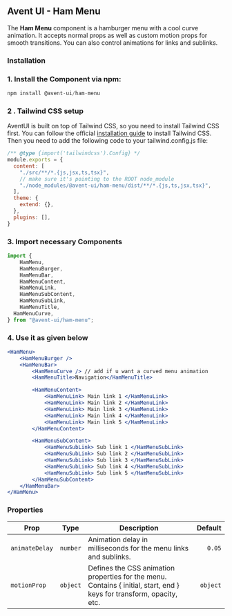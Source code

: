 ## Avent UI - Ham Menu

The **Ham Menu** component is a hamburger menu with a cool curve animation. It accepts normal props as well as custom motion props for smooth transitions. You can also control animations for links and sublinks.

### Installation

### 1. Install the Component via npm:

```jsx
npm install @avent-ui/ham-menu
```
### 2 . Tailwind CSS setup 

AventUI is built on top of Tailwind CSS, so you need to install Tailwind CSS first. You can follow the official [installation guide](https://tailwindcss.com/docs/installation) to install Tailwind CSS. Then you need to add the following code to your tailwind.config.js file:
```jsx
/** @type {import('tailwindcss').Config} */
module.exports = {
  content: [
    "./src/**/*.{js,jsx,ts,tsx}",
    // make sure it's pointing to the ROOT node_module
    "./node_modules/@avent-ui/ham-menu/dist/**/*.{js,ts,jsx,tsx}",
  ],
  theme: {
    extend: {},
  },
  plugins: [],
}

```

### 3. Import necessary Components

```jsx
import {
	HamMenu,
	HamMenuBurger,
	HamMenuBar,
	HamMenuContent,
	HamMenuLink,
	HamMenuSubContent,
	HamMenuSubLink,
	HamMenuTitle,
  HamMenuCurve,
} from "@avent-ui/ham-menu";
```

### 4. Use it as given below

```jsx
<HamMenu>
	<HamMenuBurger />
	<HamMenuBar>
		<HamMenuCurve /> // add if u want a curved menu animation
		<HamMenuTitle>Navigation</HamMenuTitle>

		<HamMenuContent>
			<HamMenuLink> Main link 1 </HamMenuLink>
			<HamMenuLink> Main link 2 </HamMenuLink>
			<HamMenuLink> Main link 3 </HamMenuLink>
			<HamMenuLink> Main link 4 </HamMenuLink>
			<HamMenuLink> Main link 5 </HamMenuLink>
		</HamMenuContent>

		<HamMenuSubContent>
			<HamMenuSubLink> Sub link 1 </HamMenuSubLink>
			<HamMenuSubLink> Sub link 2 </HamMenuSubLink>
			<HamMenuSubLink> Sub link 3 </HamMenuSubLink>
			<HamMenuSubLink> Sub link 4 </HamMenuSubLink>
			<HamMenuSubLink> Sub link 5 </HamMenuSubLink>
		</HamMenuSubContent>
	</HamMenuBar>
</HamMenu>
```

### Properties

| Prop           |   Type   | Description                                                                                                           |  Default |
| -------------- | :------: | --------------------------------------------------------------------------------------------------------------------- | -------: |
| `animateDelay` | `number` | Animation delay in milliseconds for the menu links and sublinks.                                                      |   `0.05` |
| `motionProp`   | `object` | Defines the CSS animation properties for the menu. Contains { initial, start, end } keys for transform, opacity, etc. | `object` |
